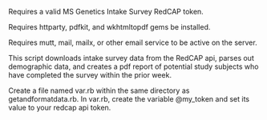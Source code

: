 Requires a valid MS Genetics Intake Survey RedCAP token.

Requires httparty, pdfkit, and wkhtmltopdf gems be installed.

Requires mutt, mail, mailx, or other email service to be active on the server.

This script downloads intake survey data from the RedCAP api, parses out demographic data, and creates a pdf report of potential study subjects who have completed the survey within the prior week.

Create a file named var.rb within the same directory as getandformatdata.rb. In var.rb, create the variable @my_token and set its value to your redcap api token.

